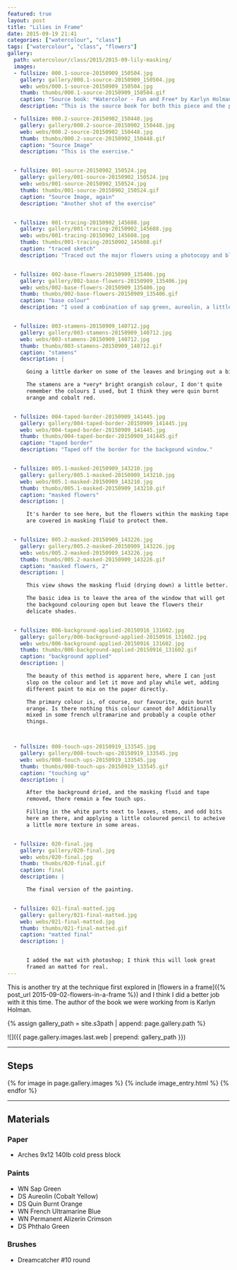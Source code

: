 ```yaml
---
featured: true
layout: post
title: "Lilies in Frame"
date: 2015-09-19 21:41
categories: ["watercolour", "class"]
tags: ["watercolour", "class", "flowers"]
gallery:
  path: watercolour/class/2015/2015-09-lily-masking/
  images:
  - fullsize: 000.1-source-20150909_150504.jpg
    gallery: gallery/000.1-source-20150909_150504.jpg
    web: webs/000.1-source-20150909_150504.jpg
    thumb: thumbs/000.1-source-20150909_150504.gif
    caption: "Source book: *Watercolor - Fun and Free* by Karlyn Holman"
    description: "This is the source book for both this piece and the previous one like it."

  - fullsize: 000.2-source-20150902_150448.jpg
    gallery: gallery/000.2-source-20150902_150448.jpg
    web: webs/000.2-source-20150902_150448.jpg
    thumb: thumbs/000.2-source-20150902_150448.gif
    caption: "Source Image"
    description: "This is the exercise."


  - fullsize: 001-source-20150902_150524.jpg
    gallery: gallery/001-source-20150902_150524.jpg
    web: webs/001-source-20150902_150524.jpg
    thumb: thumbs/001-source-20150902_150524.gif
    caption: "Source Image, again"
    description: "Another shot of the exercise"


  - fullsize: 001-tracing-20150902_145608.jpg
    gallery: gallery/001-tracing-20150902_145608.jpg
    web: webs/001-tracing-20150902_145608.jpg
    thumb: thumbs/001-tracing-20150902_145608.gif
    caption: "traced sketch"
    description: "Traced out the major flowers using a photocopy and blue tracing paper."


  - fullsize: 002-base-flowers-20150909_135406.jpg
    gallery: gallery/002-base-flowers-20150909_135406.jpg
    web: webs/002-base-flowers-20150909_135406.jpg
    thumb: thumbs/002-base-flowers-20150909_135406.gif
    caption: "base colour"
    description: "I used a combination of sap green, aureolin, a little french ultramarine, and a little quin burnt orange for this. One of the class participants made the remark that it was basically dirty water. I'm working at keeping it pale and light."


  - fullsize: 003-stamens-20150909_140712.jpg
    gallery: gallery/003-stamens-20150909_140712.jpg
    web: webs/003-stamens-20150909_140712.jpg
    thumb: thumbs/003-stamens-20150909_140712.gif
    caption: "stamens"
    description: |

      Going a little darker on some of the leaves and bringing out a bit more in the petals.

      The stamens are a *very* bright orangish colour, I don't quite
      remember the colours I used, but I think they were quin burnt
      orange and cobalt red.


  - fullsize: 004-taped-border-20150909_141445.jpg
    gallery: gallery/004-taped-border-20150909_141445.jpg
    web: webs/004-taped-border-20150909_141445.jpg
    thumb: thumbs/004-taped-border-20150909_141445.gif
    caption: "taped border"
    description: "Taped off the border for the backgound window."


  - fullsize: 005.1-masked-20150909_143210.jpg
    gallery: gallery/005.1-masked-20150909_143210.jpg
    web: webs/005.1-masked-20150909_143210.jpg
    thumb: thumbs/005.1-masked-20150909_143210.gif
    caption: "masked flowers"
    description: |

      It's harder to see here, but the flowers within the masking tape
      are covered in masking fluid to protect them.


  - fullsize: 005.2-masked-20150909_143226.jpg
    gallery: gallery/005.2-masked-20150909_143226.jpg
    web: webs/005.2-masked-20150909_143226.jpg
    thumb: thumbs/005.2-masked-20150909_143226.gif
    caption: "masked flowers, 2"
    description: |

      This view shows the masking fluid (drying down) a little better.

      The basic idea is to leave the area of the window that will get
      the backgound colouring open but leave the flowers their
      delicate shades.


  - fullsize: 006-background-applied-20150916_131602.jpg
    gallery: gallery/006-background-applied-20150916_131602.jpg
    web: webs/006-background-applied-20150916_131602.jpg
    thumb: thumbs/006-background-applied-20150916_131602.gif
    caption: "background applied"
    description: |

      The beauty of this method is apparent here, where I can just
      slop on the colour and let it move and play while wet, adding
      different paint to mix on the paper directly.

      The primary colour is, of course, our favourite, quin burnt
      orange. Is there nothing this colour cannot do? Additionally
      mixed in some french ultramarine and probably a couple other
      things.



  - fullsize: 008-touch-ups-20150919_133545.jpg
    gallery: gallery/008-touch-ups-20150919_133545.jpg
    web: webs/008-touch-ups-20150919_133545.jpg
    thumb: thumbs/008-touch-ups-20150919_133545.gif
    caption: "touching up"
    description: |

      After the background dried, and the masking fluid and tape
      removed, there remain a few touch ups.

      Filling in the white parts next to leaves, stems, and odd bits
      here an there, and applying a little coloured pencil to acheive
      a little more texture in some areas.


  - fullsize: 020-final.jpg
    gallery: gallery/020-final.jpg
    web: webs/020-final.jpg
    thumb: thumbs/020-final.gif
    caption: final
    description: |

      The final version of the painting.


  - fullsize: 021-final-matted.jpg
    gallery: gallery/021-final-matted.jpg
    web: webs/021-final-matted.jpg
    thumb: thumbs/021-final-matted.gif
    caption: "matted final"
    description: |


      I added the mat with photoshop; I think this will look great
      framed an matted for real.
---
```


This is another try at the technique first explored in
[flowers in a frame]({% post_url 2015-09-02-flowers-in-a-frame %}) and
I think I did a better job with it this time. The author of the book
we were working from is Karlyn Holman.

{% assign gallery_path = site.s3path | append: page.gallery.path %}

![]({{ page.gallery.images.last.web | prepend: gallery_path }})

*******

## Steps

{% for image in page.gallery.images %}
{% include image_entry.html %}
{% endfor %}


*******

## Materials

### Paper

* Arches 9x12 140lb cold press block

### Paints

* WN Sap Green
* DS Aureolin (Cobalt Yellow)
* DS Quin Burnt Orange
* WN French Ultramarine Blue
* WN Permanent Alizerin Crimson
* DS Phthalo Green

### Brushes

* Dreamcatcher #10 round
